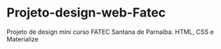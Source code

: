 # Projeto-design-web-Fatec
Projeto de design mini curso FATEC Santana de Parnaíba. HTML, CSS e Materialize
